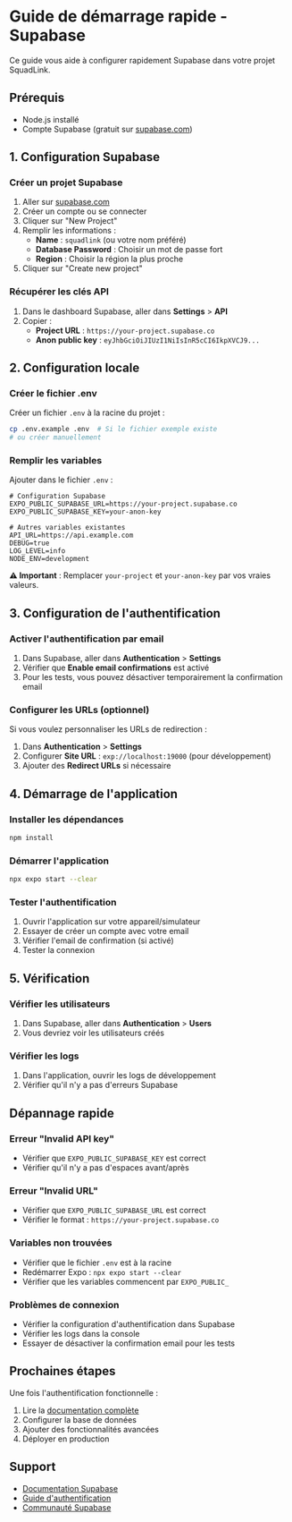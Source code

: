 # Guide de démarrage rapide - Supabase

Ce guide vous aide à configurer rapidement Supabase dans votre projet SquadLink.

## Prérequis

- Node.js installé
- Compte Supabase (gratuit sur [supabase.com](https://supabase.com))

## 1. Configuration Supabase

### Créer un projet Supabase

1. Aller sur [supabase.com](https://supabase.com)
2. Créer un compte ou se connecter
3. Cliquer sur "New Project"
4. Remplir les informations :
   - **Name** : `squadlink` (ou votre nom préféré)
   - **Database Password** : Choisir un mot de passe fort
   - **Region** : Choisir la région la plus proche
5. Cliquer sur "Create new project"

### Récupérer les clés API

1. Dans le dashboard Supabase, aller dans **Settings** > **API**
2. Copier :
   - **Project URL** : `https://your-project.supabase.co`
   - **Anon public key** : `eyJhbGciOiJIUzI1NiIsInR5cCI6IkpXVCJ9...`

## 2. Configuration locale

### Créer le fichier .env

Créer un fichier `.env` à la racine du projet :

```bash
cp .env.example .env  # Si le fichier exemple existe
# ou créer manuellement
```

### Remplir les variables

Ajouter dans le fichier `.env` :

```env
# Configuration Supabase
EXPO_PUBLIC_SUPABASE_URL=https://your-project.supabase.co
EXPO_PUBLIC_SUPABASE_KEY=your-anon-key

# Autres variables existantes
API_URL=https://api.example.com
DEBUG=true
LOG_LEVEL=info
NODE_ENV=development
```

**⚠️ Important** : Remplacer `your-project` et `your-anon-key` par vos vraies valeurs.

## 3. Configuration de l'authentification

### Activer l'authentification par email

1. Dans Supabase, aller dans **Authentication** > **Settings**
2. Vérifier que **Enable email confirmations** est activé
3. Pour les tests, vous pouvez désactiver temporairement la confirmation email

### Configurer les URLs (optionnel)

Si vous voulez personnaliser les URLs de redirection :

1. Dans **Authentication** > **Settings**
2. Configurer **Site URL** : `exp://localhost:19000` (pour développement)
3. Ajouter des **Redirect URLs** si nécessaire

## 4. Démarrage de l'application

### Installer les dépendances

```bash
npm install
```

### Démarrer l'application

```bash
npx expo start --clear
```

### Tester l'authentification

1. Ouvrir l'application sur votre appareil/simulateur
2. Essayer de créer un compte avec votre email
3. Vérifier l'email de confirmation (si activé)
4. Tester la connexion

## 5. Vérification

### Vérifier les utilisateurs

1. Dans Supabase, aller dans **Authentication** > **Users**
2. Vous devriez voir les utilisateurs créés

### Vérifier les logs

1. Dans l'application, ouvrir les logs de développement
2. Vérifier qu'il n'y a pas d'erreurs Supabase

## Dépannage rapide

### Erreur "Invalid API key"

- Vérifier que `EXPO_PUBLIC_SUPABASE_KEY` est correct
- Vérifier qu'il n'y a pas d'espaces avant/après

### Erreur "Invalid URL"

- Vérifier que `EXPO_PUBLIC_SUPABASE_URL` est correct
- Vérifier le format : `https://your-project.supabase.co`

### Variables non trouvées

- Vérifier que le fichier `.env` est à la racine
- Redémarrer Expo : `npx expo start --clear`
- Vérifier que les variables commencent par `EXPO_PUBLIC_`

### Problèmes de connexion

- Vérifier la configuration d'authentification dans Supabase
- Vérifier les logs dans la console
- Essayer de désactiver la confirmation email pour les tests

## Prochaines étapes

Une fois l'authentification fonctionnelle :

1. Lire la [documentation complète](./supabase-implementation.md)
2. Configurer la base de données
3. Ajouter des fonctionnalités avancées
4. Déployer en production

## Support

- [Documentation Supabase](https://supabase.com/docs)
- [Guide d'authentification](https://supabase.com/docs/guides/auth)
- [Communauté Supabase](https://github.com/supabase/supabase/discussions) 